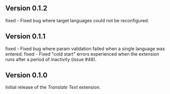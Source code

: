 ## Version 0.1.2

fixed - Fixed bug where target languages could not be reconfigured.

## Version 0.1.1

fixed - Fixed bug where param validation failed when a single language was entered.
fixed - Fixed "cold start" errors experienced when the extension runs after a period of inactivity (issue #48).

## Version 0.1.0

Initial release of the *Translate Text* extension.
